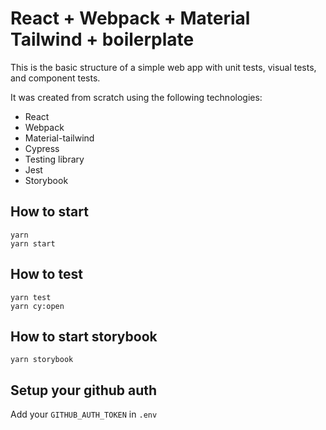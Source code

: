 # React + Webpack + Material Tailwind + boilerplate

This is the basic structure of a simple web app with unit tests, visual tests, and component tests. 

It was created from scratch using the following technologies:
- React
- Webpack
- Material-tailwind
- Cypress
- Testing library
- Jest
- Storybook

## How to start
```
yarn 
yarn start 
```

## How to test
```
yarn test
yarn cy:open 
```

## How to start storybook 
```
yarn storybook
```

## Setup your github auth
Add your `GITHUB_AUTH_TOKEN` in `.env` 


